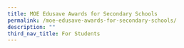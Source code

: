 ```yaml
---
title: MOE Edusave Awards for Secondary Schools
permalink: /moe-edusave-awards-for-secondary-schools/
description: ""
third_nav_title: For Students
---
```

